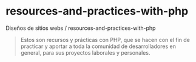 # resources-and-practices-with-php

Diseños de sitios webs / resources-and-practices-with-php
> Estos son recursos y prácticas con PHP, que se hacen con el fin de practicar y aportar a toda la comunidad de desarrolladores en general, para sus proyectos laborales y personales.
